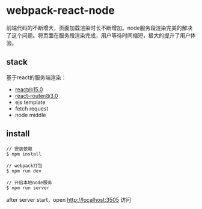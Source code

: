 # webpack-react-node

前端代码的不断增大，页面加载渲染时长不断增加。node服务段渲染完美的解决了这个问题。将页面在服务段渲染完成，用户等待时间缩短，极大的提升了用户体验。

## stack

基于react的服务端渲染：

  * react@15.0 
  * react-router@3.0 
  * ejs template
  * fetch request
  * node middle

## install
```
// 安装依赖
$ npm install 

// webpack打包
$ npm run dev 

// 开启本地node服务
$ npm run server 
```

after server start，open [http://localhost:3505](http://localhost:3505) 访问
